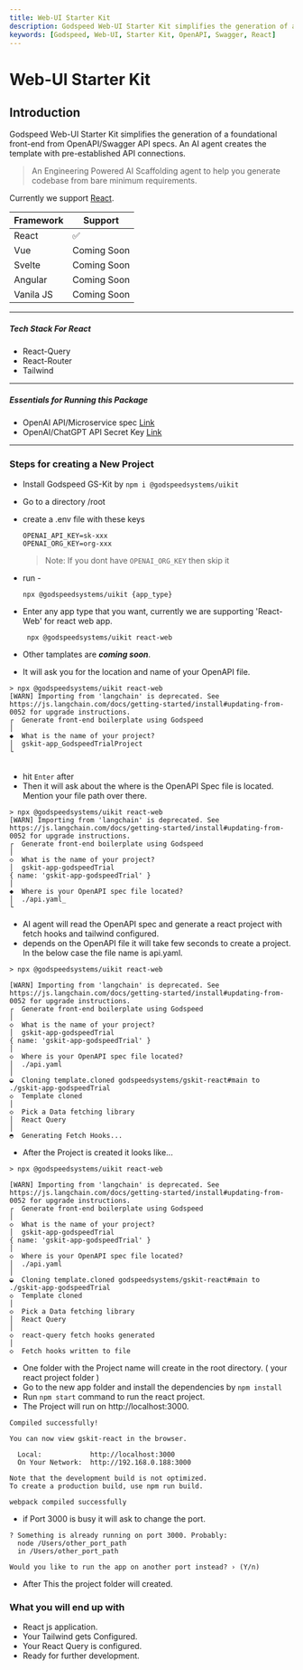 ```yaml
---
title: Web-UI Starter Kit
description: Godspeed Web-UI Starter Kit simplifies the generation of a foundational front-end from OpenAPI/Swagger API specs. An AI agent creates the template with pre-established API connections.
keywords: [Godspeed, Web-UI, Starter Kit, OpenAPI, Swagger, React]
---
```

# Web-UI Starter Kit
## Introduction

Godspeed Web-UI Starter Kit simplifies the generation of a foundational front-end from OpenAPI/Swagger API specs. An AI agent creates the template with pre-established API connections.

> An Engineering Powered AI Scaffolding agent to help you generate codebase from bare minimum requirements.

Currently we support [React](https://react.dev/).

| Framework | Support     |
| --------- | ----------- |
| React     | ✅          |
| Vue       | Coming Soon |
| Svelte    | Coming Soon |
| Angular   | Coming Soon |
| Vanila JS | Coming Soon |

---

##### Tech Stack For React

* React-Query
* React-Router
* Tailwind

---

##### Essentials for Running this Package

- OpenAI API/Microservice spec [Link](https://swagger.io/specification/)
- OpenAI/ChatGPT API Secret Key [Link](https://help.openai.com/en/articles/4936850-where-do-i-find-my-secret-api-key)

---


### Steps for creating a New Project
* Install Godspeed GS-Kit by `npm i @godspeedsystems/uikit`
* Go to a directory /root
* create a .env file with these keys

  ```
  OPENAI_API_KEY=sk-xxx
  OPENAI_ORG_KEY=org-xxx
  ```

  > Note: If you dont have `OPENAI_ORG_KEY` then skip it
  >
* run -

  ```
  npx @godspeedsystems/uikit {app_type}
  ```
* Enter any app type that you want, currently we are supporting 'React-Web' for react web app.
   ```
    npx @godspeedsystems/uikit react-web
   ```
* Other tamplates are ***coming soon***. 

* It will ask you for the location and name of your OpenAPI file.
```
> npx @godspeedsystems/uikit react-web
[WARN] Importing from 'langchain' is deprecated. See https://js.langchain.com/docs/getting-started/install#updating-from-0052 for upgrade instructions.
┌  Generate front-end boilerplate using Godspeed
│
◆  What is the name of your project?
│  gskit-app_GodspeedTrialProject
└


```
* hit `Enter` after   
* Then it will ask about the where is the OpenAPI Spec file is located. Mention your file path over there.
```
> npx @godspeedsystems/uikit react-web
[WARN] Importing from 'langchain' is deprecated. See https://js.langchain.com/docs/getting-started/install#updating-from-0052 for upgrade instructions.
┌  Generate front-end boilerplate using Godspeed
│
◇  What is the name of your project?
│  gskit-app-godspeedTrial
{ name: 'gskit-app-godspeedTrial' }
│
◆  Where is your OpenAPI spec file located?
│  ./api.yaml_
└
```
* AI agent will read the OpenAPI spec and generate a react project with fetch hooks and tailwind configured.
* depends on the OpenAPI file it will take few seconds to create a project. In the below case the file name is api.yaml.
```
> npx @godspeedsystems/uikit react-web

[WARN] Importing from 'langchain' is deprecated. See https://js.langchain.com/docs/getting-started/install#updating-from-0052 for upgrade instructions.
┌  Generate front-end boilerplate using Godspeed
│
◇  What is the name of your project?
│  gskit-app-godspeedTrial
{ name: 'gskit-app-godspeedTrial' }
│
◇  Where is your OpenAPI spec file located?
│  ./api.yaml
│
◒  Cloning template.cloned godspeedsystems/gskit-react#main to ./gskit-app-godspeedTrial
◇  Template cloned
│
◇  Pick a Data fetching library
│  React Query
│
◓  Generating Fetch Hooks...
```
* After the Project is created it looks like...
```
> npx @godspeedsystems/uikit react-web

[WARN] Importing from 'langchain' is deprecated. See https://js.langchain.com/docs/getting-started/install#updating-from-0052 for upgrade instructions.
┌  Generate front-end boilerplate using Godspeed
│
◇  What is the name of your project?
│  gskit-app-godspeedTrial
{ name: 'gskit-app-godspeedTrial' }
│
◇  Where is your OpenAPI spec file located?
│  ./api.yaml
│
◒  Cloning template.cloned godspeedsystems/gskit-react#main to ./gskit-app-godspeedTrial
◇  Template cloned
│
◇  Pick a Data fetching library
│  React Query
│
◇  react-query fetch hooks generated
│
◇  Fetch hooks written to file
```
* One folder with the Project name will create in the root directory. ( your react project folder )
* Go to the new app folder and install the dependencies by `npm install`
* Run `npm start` command to run the react project.
* The Project will run on http://localhost:3000.
```
Compiled successfully!

You can now view gskit-react in the browser.

  Local:            http://localhost:3000
  On Your Network:  http://192.168.0.188:3000

Note that the development build is not optimized.
To create a production build, use npm run build.

webpack compiled successfully
```
* if Port 3000 is busy it will ask to change the port.
```
? Something is already running on port 3000. Probably:
  node /Users/other_port_path
  in /Users/other_port_path

Would you like to run the app on another port instead? › (Y/n)
```
* After This the project folder will created. 

### What you will end up with

* React js application.
* Your Tailwind gets Configured.
* Your React Query is configured.       
* Ready for further development.
